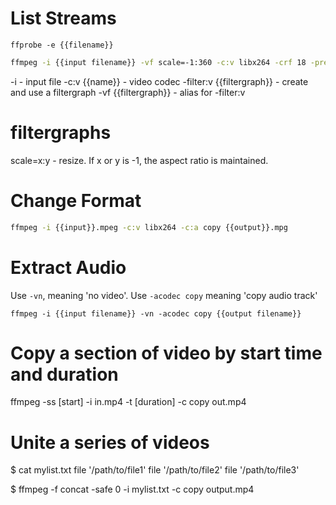 # List Streams

```
ffprobe -e {{filename}}
```

```sh
ffmpeg -i {{input filename}} -vf scale=-1:360 -c:v libx264 -crf 18 -preset veryslow -c:a copy {{output filename}}
```

-i - input file
-c:v {{name}} - video codec
-filter:v {{filtergraph}} - create and use a filtergraph
-vf {{filtergraph}} - alias for -filter:v

# filtergraphs

scale=x:y - resize. If x or y is -1, the aspect ratio is maintained.

# Change Format

```sh
ffmpeg -i {{input}}.mpeg -c:v libx264 -c:a copy {{output}}.mpg
```

# Extract Audio

Use `-vn`, meaning 'no video'.
Use `-acodec copy` meaning 'copy audio track'

```
ffmpeg -i {{input filename}} -vn -acodec copy {{output filename}}
```

# Copy a section of video by start time and duration


ffmpeg -ss [start] -i in.mp4 -t [duration] -c copy out.mp4

# Unite a series of videos

$ cat mylist.txt
file '/path/to/file1'
file '/path/to/file2'
file '/path/to/file3'

$ ffmpeg -f concat -safe 0 -i mylist.txt -c copy output.mp4
